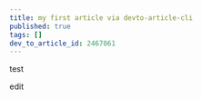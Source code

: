 ```yaml
---
title: my first article via devto-article-cli
published: true
tags: []
dev_to_article_id: 2467061
---
```


test

edit